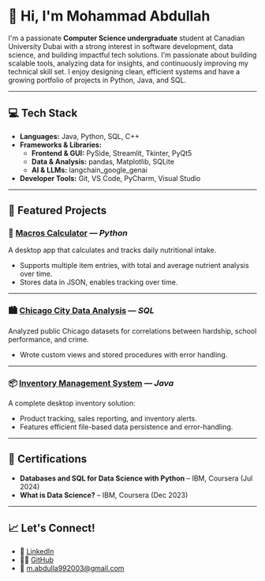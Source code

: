 # 👋 Hi, I'm Mohammad Abdullah

I'm a passionate **Computer Science undergraduate** student at Canadian University Dubai with a strong interest in software development, data science, and building impactful tech solutions. I'm passionate about building scalable tools, analyzing data for insights, and continuously improving my technical skill set. I enjoy designing clean, efficient systems and have a growing portfolio of projects in Python, Java, and SQL.

---

## 💻 Tech Stack

- **Languages:** Java, Python, SQL, C++
- **Frameworks & Libraries:**  
  - **Frontend & GUI:** PySide, Streamlit, Tkinter, PyQt5  
  - **Data & Analysis:** pandas, Matplotlib, SQLite  
  - **AI & LLMs:** langchain_google_genai   
- **Developer Tools:** Git, VS Code, PyCharm, Visual Studio

---

## 📂 Featured Projects

### 🥗 [Macros Calculator](https://github.com/Abdulla1x/Macros-Calculator) — *Python*
A desktop app that calculates and tracks daily nutritional intake.
- Supports multiple item entries, with total and average nutrient analysis over time.
- Stores data in JSON, enables tracking over time.

---

### 🏙️ [Chicago City Data Analysis](https://github.com/Abdulla1x/Chicago-City-Data-Analysis) — *SQL*
Analyzed public Chicago datasets for correlations between hardship, school performance, and crime.
- Wrote custom views and stored procedures with error handling.

---

### 📦 [Inventory Management System](https://github.com/Abdulla1x/Inventory-Management-System) — *Java*
A complete desktop inventory solution:
- Product tracking, sales reporting, and inventory alerts.
- Features efficient file-based data persistence and error-handling.

---

## 📜 Certifications

- **Databases and SQL for Data Science with Python** – IBM, Coursera (Jul 2024)  
- **What is Data Science?** – IBM, Coursera (Dec 2023)

---

## 📈 Let's Connect!

- 🔗 [LinkedIn](https://www.linkedin.com/in/abdulla1x/)
- 🧑‍💻 [GitHub](https://github.com/Abdulla1x)
- 📧 m.abdulla992003@gmail.com
